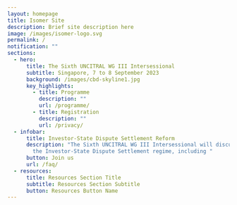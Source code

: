 ```yaml
---
layout: homepage
title: Isomer Site
description: Brief site description here
image: /images/isomer-logo.svg
permalink: /
notification: ""
sections:
  - hero:
      title: The Sixth UNCITRAL WG III Intersessional
      subtitle: Singapore, 7 to 8 September 2023
      background: /images/cbd-skyline1.jpg
      key_highlights:
        - title: Programme
          description: ""
          url: /programme/
        - title: Registration
          description: ""
          url: /privacy/
  - infobar:
      title: Investor-State Dispute Settlement Reform
      description: "The Sixth UNCITRAL WG III Intersessional will discuss reforms to
        the Investor-State Dispute Settlement regime, including "
      button: Join us
      url: /faq/
  - resources:
      title: Resources Section Title
      subtitle: Resources Section Subtitle
      button: Resources Button Name
---
```


